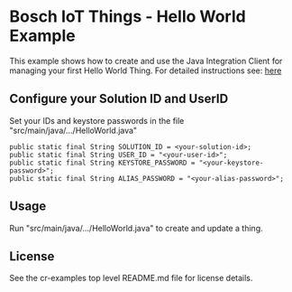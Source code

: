 # Bosch IoT Things - Hello World Example

This example shows how to create and use the Java Integration Client for managing your first Hello World Thing.
For detailed instructions see: <a href="https://m2m.bosch-si.com/cr/doku.php?id=005_dev_guide:tutorial:000_hello_world">here</a>

## Configure your Solution ID and UserID  
Set your IDs and keystore passwords in the file "src/main/java/.../HelloWorld.java"
```
public static final String SOLUTION_ID = <your-solution-id>;
public static final String USER_ID = "<your-user-id>";
public static final String KEYSTORE_PASSWORD = "<your-keystore-password>";
public static final String ALIAS_PASSWORD = "<your-alias-password>";
```

## Usage
Run "src/main/java/.../HelloWorld.java" to create and update a thing.

## License
See the cr-examples top level README.md file for license details.